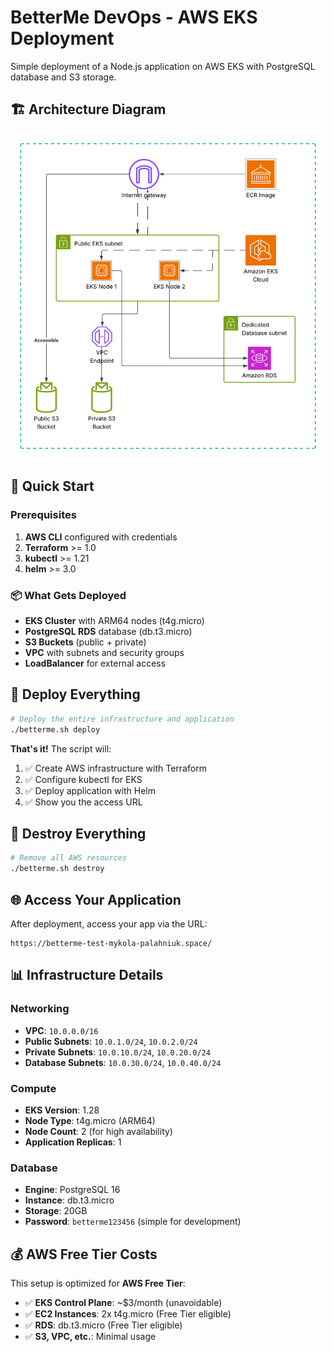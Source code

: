 # BetterMe DevOps - AWS EKS Deployment

Simple deployment of a Node.js application on AWS EKS with PostgreSQL database and S3 storage.

## 🏗️ Architecture Diagram
![Architecture Diagram](./ArchitecturalDesignHLD.png)

## 🚀 Quick Start
### Prerequisites

1. **AWS CLI** configured with credentials
2. **Terraform** >= 1.0
3. **kubectl** >= 1.21  
4. **helm** >= 3.0

### 📦 What Gets Deployed

- **EKS Cluster** with ARM64 nodes (t4g.micro)
- **PostgreSQL RDS** database (db.t3.micro)
- **S3 Buckets** (public + private)
- **VPC** with subnets and security groups
- **LoadBalancer** for external access

## 🚀 Deploy Everything

```bash
# Deploy the entire infrastructure and application
./betterme.sh deploy
```

**That's it!** The script will:
1. ✅ Create AWS infrastructure with Terraform
2. ✅ Configure kubectl for EKS  
3. ✅ Deploy application with Helm
4. ✅ Show you the access URL

## 🧹 Destroy Everything

```bash
# Remove all AWS resources
./betterme.sh destroy
```

## 🌐 Access Your Application

After deployment, access your app via the URL:
```
https://betterme-test-mykola-palahniuk.space/
```

## 📊 Infrastructure Details

### **Networking**
- **VPC**: `10.0.0.0/16`
- **Public Subnets**: `10.0.1.0/24`, `10.0.2.0/24`
- **Private Subnets**: `10.0.10.0/24`, `10.0.20.0/24`
- **Database Subnets**: `10.0.30.0/24`, `10.0.40.0/24`

### **Compute**
- **EKS Version**: 1.28
- **Node Type**: t4g.micro (ARM64)
- **Node Count**: 2 (for high availability)
- **Application Replicas**: 1

### **Database**
- **Engine**: PostgreSQL 16
- **Instance**: db.t3.micro
- **Storage**: 20GB
- **Password**: `betterme123456` (simple for development)


## 💰 AWS Free Tier Costs

This setup is optimized for **AWS Free Tier**:
- ✅ **EKS Control Plane**: ~$3/month (unavoidable)
- ✅ **EC2 Instances**: 2x t4g.micro (Free Tier eligible)
- ✅ **RDS**: db.t3.micro (Free Tier eligible)
- ✅ **S3, VPC, etc.**: Minimal usage
